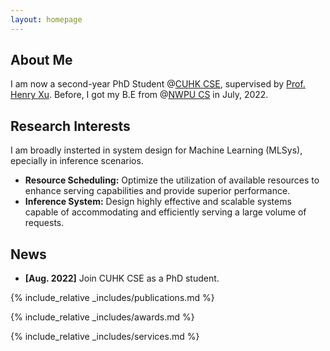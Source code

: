 ```yaml
---
layout: homepage
---
```


## About Me

I am now a second-year PhD Student @[CUHK CSE](https://www.cse.cuhk.edu.hk/), supervised by [Prof. Henry Xu](https://henryhxu.github.io/). Before, I got my B.E from @[NWPU CS](https://en.nwpu.edu.cn/) in July, 2022.

## Research Interests
  I am broadly insterted in system design for Machine Learning (MLSys), epecially in inference scenarios.
- **Resource Scheduling:** Optimize the utilization of available resources to enhance serving capabilities and provide superior performance.
- **Inference System:** Design highly effective and scalable systems capable of accommodating and efficiently serving a large volume of requests.


## News

- **[Aug. 2022]** Join CUHK CSE as a PhD student.


{% include_relative _includes/publications.md %}

{% include_relative _includes/awards.md %}

{% include_relative _includes/services.md %}
